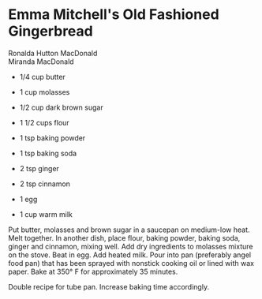 # Emma Mitchell's Old Fashioned Gingerbread

Ronalda Hutton MacDonald<br/>
Miranda MacDonald

- 1/4 cup butter
- 1 cup molasses
- 1/2 cup dark brown sugar
- 1 1/2 cups flour
- 1 tsp baking powder

- 1 tsp baking soda
- 2 tsp ginger
- 2 tsp cinnamon
- 1 egg
- 1 cup warm milk

Put butter, molasses and brown sugar in a saucepan on medium-low heat. Melt together. In another dish, place flour, baking powder, baking soda, ginger and cinnamon, mixing well. Add dry ingredients to molasses mixture on the stove. Beat in egg. Add heated milk. Pour into pan (preferably angel food pan) that has been sprayed with nonstick cooking oil or lined with wax paper. Bake at 350° F for approximately 35 minutes.

Double recipe for tube pan. Increase baking time accordingly.